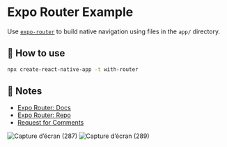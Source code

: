 # Expo Router Example

Use [`expo-router`](https://expo.github.io/router) to build native navigation using files in the `app/` directory.

## 🚀 How to use

```sh
npx create-react-native-app -t with-router
```

## 📝 Notes

- [Expo Router: Docs](https://expo.github.io/router)
- [Expo Router: Repo](https://github.com/expo/router)
- [Request for Comments](https://github.com/expo/router/discussions/1)


![Capture d’écran (287)](https://user-images.githubusercontent.com/87534937/235361703-02abcf1f-44fa-474c-bde4-58be39890a9f.png)
![Capture d’écran (289)](https://user-images.githubusercontent.com/87534937/235361713-b28689bc-dace-4890-98e3-88a18d237c9a.png)
